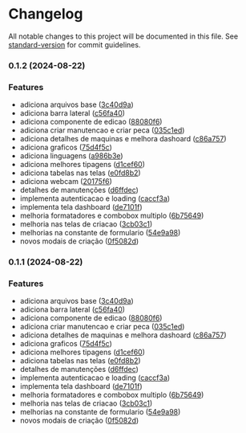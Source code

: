 # Changelog

All notable changes to this project will be documented in this file. See [standard-version](https://github.com/conventional-changelog/standard-version) for commit guidelines.

### 0.1.2 (2024-08-22)


### Features

* adiciona arquivos base ([3c40d9a](https://github.com/jonabergamo/Web-Frontend-Manutencao/commit/3c40d9a772ac74a820ee5630e44e34fc347fac24))
* adiciona barra lateral ([c56fa40](https://github.com/jonabergamo/Web-Frontend-Manutencao/commit/c56fa4034ea9936b89ac853b1644ffc99537d2f3))
* adiciona componente de edicao ([88080f6](https://github.com/jonabergamo/Web-Frontend-Manutencao/commit/88080f64cefa5095fbf643b3119f68747dd8e957))
* adiciona criar manutencao e criar peca ([035c1ed](https://github.com/jonabergamo/Web-Frontend-Manutencao/commit/035c1ed05e2ffaa29ed14ed970ca1ab8b86f06cd))
* adiciona detalhes de maquinas e melhora dashoard ([c86a757](https://github.com/jonabergamo/Web-Frontend-Manutencao/commit/c86a757f942ba081d0c24f23af7614844f0e7104))
* adiciona graficos ([75d4f5c](https://github.com/jonabergamo/Web-Frontend-Manutencao/commit/75d4f5c587c5df307e9100cd97efb5939180f511))
* adiciona linguagens ([a986b3e](https://github.com/jonabergamo/Web-Frontend-Manutencao/commit/a986b3e1397d5c248c691917acdcf1c0e84185a2))
* adiciona melhores tipagens ([d1cef60](https://github.com/jonabergamo/Web-Frontend-Manutencao/commit/d1cef608337cb264a961d231593c469570ebfb09))
* adiciona tabelas nas telas ([e0fd8b2](https://github.com/jonabergamo/Web-Frontend-Manutencao/commit/e0fd8b29a06056ded1ec2a8669df4776613b3735))
* adiciona webcam ([20175f6](https://github.com/jonabergamo/Web-Frontend-Manutencao/commit/20175f61e3fb5b4192f8652ce753005f6a8cc925))
* detalhes de manutenções ([d6ffdec](https://github.com/jonabergamo/Web-Frontend-Manutencao/commit/d6ffdec55a807e41b76eb53f208b4dd458a5c3a2))
* implementa autenticacao e loading ([caccf3a](https://github.com/jonabergamo/Web-Frontend-Manutencao/commit/caccf3ae002ccca129680f69f8f4e407c25d5ae9))
* implementa tela dashboard ([de7101f](https://github.com/jonabergamo/Web-Frontend-Manutencao/commit/de7101f8c882aadde0d6d845671c53e059fc5ab6))
* melhoria formatadores e combobox multiplo ([6b75649](https://github.com/jonabergamo/Web-Frontend-Manutencao/commit/6b75649fe42b51869ab044fc0a4c9a1736f27cce))
* melhoria nas telas de criacao ([3cb03c1](https://github.com/jonabergamo/Web-Frontend-Manutencao/commit/3cb03c1ffb727f8b0c7b85106ff1efa2f9d3b0e8))
* melhorias na constante de formulario ([54e9a98](https://github.com/jonabergamo/Web-Frontend-Manutencao/commit/54e9a98cd1fb04583fe836e05e0466d4cf5b9914))
* novos modais de criação ([0f5082d](https://github.com/jonabergamo/Web-Frontend-Manutencao/commit/0f5082dc3b7c30f0d01c8350299829a730281832))

### 0.1.1 (2024-08-22)


### Features

* adiciona arquivos base ([3c40d9a](https://github.com/jonabergamo/Web-Frontend-Manutencao/commit/3c40d9a772ac74a820ee5630e44e34fc347fac24))
* adiciona barra lateral ([c56fa40](https://github.com/jonabergamo/Web-Frontend-Manutencao/commit/c56fa4034ea9936b89ac853b1644ffc99537d2f3))
* adiciona componente de edicao ([88080f6](https://github.com/jonabergamo/Web-Frontend-Manutencao/commit/88080f64cefa5095fbf643b3119f68747dd8e957))
* adiciona criar manutencao e criar peca ([035c1ed](https://github.com/jonabergamo/Web-Frontend-Manutencao/commit/035c1ed05e2ffaa29ed14ed970ca1ab8b86f06cd))
* adiciona detalhes de maquinas e melhora dashoard ([c86a757](https://github.com/jonabergamo/Web-Frontend-Manutencao/commit/c86a757f942ba081d0c24f23af7614844f0e7104))
* adiciona graficos ([75d4f5c](https://github.com/jonabergamo/Web-Frontend-Manutencao/commit/75d4f5c587c5df307e9100cd97efb5939180f511))
* adiciona melhores tipagens ([d1cef60](https://github.com/jonabergamo/Web-Frontend-Manutencao/commit/d1cef608337cb264a961d231593c469570ebfb09))
* adiciona tabelas nas telas ([e0fd8b2](https://github.com/jonabergamo/Web-Frontend-Manutencao/commit/e0fd8b29a06056ded1ec2a8669df4776613b3735))
* detalhes de manutenções ([d6ffdec](https://github.com/jonabergamo/Web-Frontend-Manutencao/commit/d6ffdec55a807e41b76eb53f208b4dd458a5c3a2))
* implementa autenticacao e loading ([caccf3a](https://github.com/jonabergamo/Web-Frontend-Manutencao/commit/caccf3ae002ccca129680f69f8f4e407c25d5ae9))
* implementa tela dashboard ([de7101f](https://github.com/jonabergamo/Web-Frontend-Manutencao/commit/de7101f8c882aadde0d6d845671c53e059fc5ab6))
* melhoria formatadores e combobox multiplo ([6b75649](https://github.com/jonabergamo/Web-Frontend-Manutencao/commit/6b75649fe42b51869ab044fc0a4c9a1736f27cce))
* melhoria nas telas de criacao ([3cb03c1](https://github.com/jonabergamo/Web-Frontend-Manutencao/commit/3cb03c1ffb727f8b0c7b85106ff1efa2f9d3b0e8))
* melhorias na constante de formulario ([54e9a98](https://github.com/jonabergamo/Web-Frontend-Manutencao/commit/54e9a98cd1fb04583fe836e05e0466d4cf5b9914))
* novos modais de criação ([0f5082d](https://github.com/jonabergamo/Web-Frontend-Manutencao/commit/0f5082dc3b7c30f0d01c8350299829a730281832))
